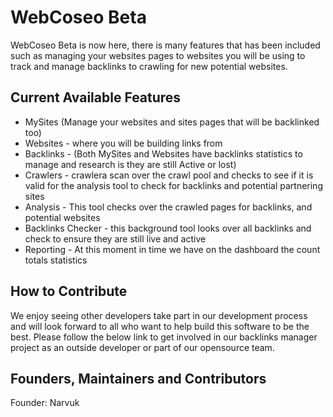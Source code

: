 # WebCoseo Beta
WebCoseo Beta is now here, there is many features that has been included such as managing your websites pages to websites you will be using to track and manage backlinks to crawling for new potential websites.

## Current Available Features

- MySites (Manage your websites and sites pages that will be backlinked too)
- Websites - where you will be building links from
- Backlinks - (Both MySites and Websites have backlinks statistics to manage and research is they are still Active or lost)
- Crawlers - crawlera scan over the crawl pool and checks to see if it is valid for the analysis tool to check for backlinks and potential partnering sites
- Analysis - This tool checks over the crawled pages for backlinks, and potential websites
- Backlinks Checker - this background tool looks over all backlinks and check to ensure they are still live and active
- Reporting - At this moment in time we have on the dashboard the count totals statistics

## How to Contribute
We enjoy seeing other developers take part in our development process and will look forward to all who want to help build this software to be the best. Please follow the below link to get involved in our backlinks manager project as an outside developer or part of our opensource team.

## Founders, Maintainers and Contributors
Founder: Narvuk

